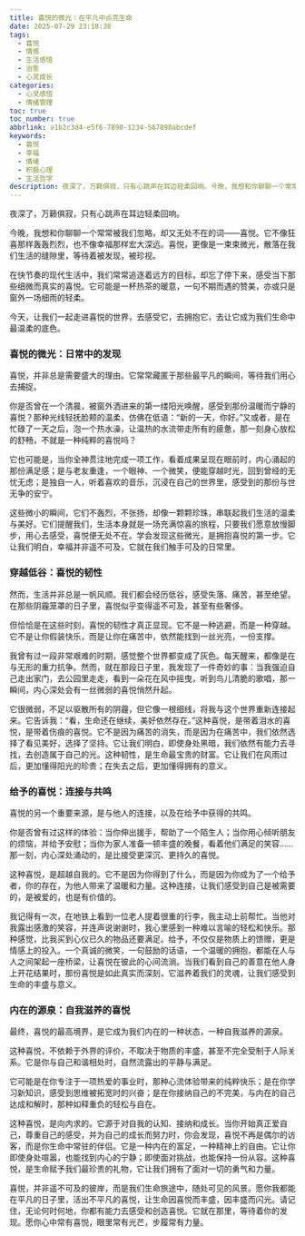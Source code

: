 ```yaml
---
title: 喜悦的微光：在平凡中点亮生命
date: 2025-07-29 23:18:38
tags:
  - 喜悦
  - 情感
  - 生活感悟
  - 治愈
  - 心灵成长
categories:
  - 心灵感悟
  - 情绪管理
toc: true
toc_number: true
abbrlink: a1b2c3d4-e5f6-7890-1234-567890abcdef
keywords:
  - 喜悦
  - 幸福
  - 情绪
  - 积极心理
  - 生活哲学
description: 夜深了，万籁俱寂，只有心跳声在耳边轻柔回响。今晚，我想和你聊聊一个常常被我们忽略，却又无处不在的词——喜悦。它不像狂喜那样轰轰烈烈，也不像幸福那样宏大深远。喜悦，更像是一束束微光，散落在我们生活的缝隙里，等待着被发现，被珍视。在快节奏的现代生活中，我们常常追逐着远方的目标，却忘了停下来，感受当下那些细微而真实的喜悦。今天，让我们一起走进喜悦的世界，去感受它，去拥抱它，去让它成为我们生命中最温柔的底色。
---
```


夜深了，万籁俱寂，只有心跳声在耳边轻柔回响。

今晚，我想和你聊聊一个常常被我们忽略，却又无处不在的词——喜悦。它不像狂喜那样轰轰烈烈，也不像幸福那样宏大深远。喜悦，更像是一束束微光，散落在我们生活的缝隙里，等待着被发现，被珍视。

在快节奏的现代生活中，我们常常追逐着远方的目标，却忘了停下来，感受当下那些细微而真实的喜悦。它可能是一杯热茶的暖意，一句不期而遇的赞美，亦或只是窗外一场细雨的轻柔。

今天，让我们一起走进喜悦的世界，去感受它，去拥抱它，去让它成为我们生命中最温柔的底色。

### 喜悦的微光：日常中的发现

喜悦，并非总是需要盛大的理由。它常常藏匿于那些最平凡的瞬间，等待我们用心去捕捉。

你是否曾在一个清晨，被窗外洒进来的第一缕阳光唤醒，感受到那份温暖而宁静的喜悦？那种光线轻抚脸颊的温柔，仿佛在低语：“新的一天，你好。”又或者，是在忙碌了一天之后，泡一个热水澡，让温热的水流带走所有的疲惫，那一刻身心放松的舒畅，不就是一种纯粹的喜悦吗？

它也可能是，当你全神贯注地完成一项工作，看着成果呈现在眼前时，内心涌起的那份满足感；是与老友重逢，一个眼神、一个微笑，便能穿越时光，回到曾经的无忧无虑；是独自一人，听着喜欢的音乐，沉浸在自己的世界里，感受到的那份与世无争的安宁。

这些微小的瞬间，它们不轰烈，不张扬，却像一颗颗珍珠，串联起我们生活的温柔与美好。它们提醒我们，生活本身就是一场充满惊喜的旅程，只要我们愿意放慢脚步，用心去感受，喜悦便无处不在。学会发现这些微光，是拥抱喜悦的第一步。它让我们明白，幸福并非遥不可及，它就在我们触手可及的日常里。

### 穿越低谷：喜悦的韧性

然而，生活并非总是一帆风顺。我们都会经历低谷，感受失落、痛苦，甚至绝望。在那些阴霾笼罩的日子里，喜悦似乎变得遥不可及，甚至有些奢侈。

但恰恰是在这些时刻，喜悦的韧性才真正显现。它不是一种逃避，而是一种穿越。它不是让你假装快乐，而是让你在痛苦中，依然能找到一丝光亮，一份支撑。

我曾有过一段非常艰难的时期，感觉整个世界都变成了灰色。每天醒来，都像是在与无形的重力抗争。然而，就在那段日子里，我发现了一件奇妙的事：当我强迫自己走出家门，去公园里走走，看到一朵花在风中摇曳，听到鸟儿清脆的歌唱，那一瞬间，内心深处会有一丝微弱的喜悦悄然升起。

它很微弱，不足以驱散所有的阴霾，但它像一根细线，将我与这个世界重新连接起来。它告诉我：“看，生命还在继续，美好依然存在。”这种喜悦，是带着泪水的喜悦，是带着伤痕的喜悦。它不是因为痛苦的消失，而是因为在痛苦中，我们依然选择了看见美好，选择了坚持。它让我们明白，即使身处黑暗，我们依然有能力去寻找，去创造属于自己的光。这种韧性，是生命最宝贵的财富。它让我们在风雨过后，更加懂得阳光的珍贵；在失去之后，更加懂得拥有的意义。

### 给予的喜悦：连接与共鸣

喜悦的另一个重要来源，是与他人的连接，以及在给予中获得的共鸣。

你是否曾有过这样的体验：当你伸出援手，帮助了一个陌生人；当你用心倾听朋友的烦恼，并给予安慰；当你为家人准备一顿丰盛的晚餐，看着他们满足的笑容……那一刻，内心深处涌动的，是比接受更深沉、更持久的喜悦。

这种喜悦，是超越自我的。它不是因为你得到了什么，而是因为你成为了一个给予者，你的存在，为他人带来了温暖和力量。这种连接，让我们感受到自己是被需要的，是被爱的，也是有价值的。

我记得有一次，在地铁上看到一位老人提着很重的行李，我主动上前帮忙。当他对我露出感激的笑容，并连声说谢谢时，我心里感到一种难以言喻的轻松和快乐。那种感觉，比我买到心仪已久的物品还要满足。给予，不仅仅是物质上的馈赠，更是情感上的投入。一个真诚的微笑，一句鼓励的话语，一个温暖的拥抱，都能在人与人之间架起一座桥梁，让喜悦在彼此的心间流淌。当我们看到自己的善意在他人身上开花结果时，那份喜悦是如此真实而深刻，它滋养着我们的灵魂，让我们感受到生命的丰盛与意义。

### 内在的源泉：自我滋养的喜悦

最终，喜悦的最高境界，是它成为我们内在的一种状态，一种自我滋养的源泉。

这种喜悦，不依赖于外界的评价，不取决于物质的丰盛，甚至不完全受制于人际关系。它是你与自己和谐相处时，自然流露出的平静与满足。

它可能是在你专注于一项热爱的事业时，那种心流体验带来的纯粹快乐；是在你学习新知识，感受到思维被拓宽时的兴奋；是在你接纳自己的不完美，与内在的自己达成和解时，那种如释重负的轻松与自在。

这种喜悦，是向内求的。它源于对自我的认知、接纳和成长。当你开始真正爱自己，尊重自己的感受，并为自己的成长而努力时，你会发现，喜悦不再是偶尔的访客，而是你生命中常驻的伴侣。它是一种内在的富足，一种精神上的自由。它让你即使身处喧嚣，也能找到内心的宁静；即使面对挑战，也能保持一份从容。这种喜悦，是生命赋予我们最珍贵的礼物，它让我们拥有了面对一切的勇气和力量。

喜悦，并非遥不可及的彼岸，而是我们生命旅途中，随处可见的风景。愿你我都能在平凡的日子里，活出不平凡的喜悦，让生命因喜悦而丰盛，因丰盛而闪光。请记住，无论何时何地，你都有能力去感受和创造喜悦。它就在那里，等待着你的发现。愿你心中常有喜悦，眼里常有光芒，步履常有力量。